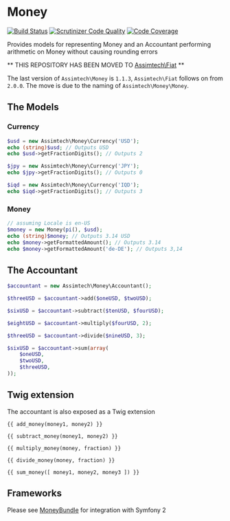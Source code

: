 # Money

[![Build Status](https://travis-ci.org/assimtech/money.svg?branch=master)](https://travis-ci.org/assimtech/money)
[![Scrutinizer Code Quality](https://scrutinizer-ci.com/g/assimtech/money/badges/quality-score.png?b=master)](https://scrutinizer-ci.com/g/assimtech/money/?branch=master)
[![Code Coverage](https://scrutinizer-ci.com/g/assimtech/money/badges/coverage.png?b=master)](https://scrutinizer-ci.com/g/assimtech/money/?branch=master)

Provides models for representing Money and an Accountant performing arithmetic on Money without causing rounding errors

** THIS REPOSITORY HAS BEEN MOVED TO [Assimtech\Fiat](https://github.com/assimtech/fiat) **

The last version of `Assimtech\Money` is `1.1.3`, `Assimtech\Fiat` follows on from `2.0.0`. The move is due to the naming of `Assimtech\Money\Money`.


## The Models

### Currency

```php
$usd = new Assimtech\Money\Currency('USD');
echo (string)$usd; // Outputs USD
echo $usd->getFractionDigits(); // Outputs 2

$jpy = new Assimtech\Money\Currency('JPY');
echo $jpy->getFractionDigits(); // Outputs 0

$iqd = new Assimtech\Money\Currency('IQD');
echo $iqd->getFractionDigits(); // Outputs 3
```


### Money

```php
// assuming Locale is en-US
$money = new Money(pi(), $usd);
echo (string)$money; // Outputs 3.14 USD
echo $money->getFormattedAmount(); // Outputs 3.14
echo $money->getFormattedAmount('de-DE'); // Outputs 3,14
```


## The Accountant

```php
$accountant = new Assimtech\Money\Accountant();

$threeUSD = $accountant->add($oneUSD, $twoUSD);

$sixUSD = $accountant->subtract($tenUSD, $fourUSD);

$eightUSD = $accountant->multiply($fourUSD, 2);

$threeUSD = $accountant->divide($nineUSD, 3);

$sixUSD = $accountant->sum(array(
    $oneUSD,
    $twoUSD,
    $threeUSD,
));
```


## Twig extension

The accountant is also exposed as a Twig extension

```twig
{{ add_money(money1, money2) }}

{{ subtract_money(money1, money2) }}

{{ multiply_money(money, fraction) }}

{{ divide_money(money, fraction) }}

{{ sum_money([ money1, money2, money3 ]) }}
```


## Frameworks

Please see [MoneyBundle](https://github.com/assimtech/money-bundle) for integration with Symfony 2
